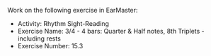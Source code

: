 Work on the following exercise in EarMaster:
- Activity: Rhythm Sight-Reading
- Exercise Name: 3/4 - 4 bars: Quarter & Half notes, 8th Triplets - including rests
- Exercise Number: 15.3
